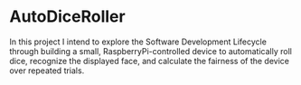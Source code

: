 # AutoDiceRoller
In this project I intend to explore the Software Development Lifecycle through building a small, RaspberryPi-controlled device to automatically roll dice, recognize the displayed face, and calculate the fairness of the device over repeated trials. 
